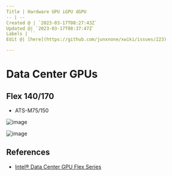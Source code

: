 ```yaml
---
Title | Hardware GPU iGPU dGPU
-- | --
Created @ | `2023-03-17T08:27:43Z`
Updated @| `2023-03-17T08:37:47Z`
Labels | ``
Edit @| [here](https://github.com/junxnone/xwiki/issues/223)

---
```

# Data Center GPUs

## Flex 140/170
- ATS-M75/150

![image](https://user-images.githubusercontent.com/2216970/225852267-ccd46eb3-43e1-4a5b-b27c-aa46f8814b0c.png)

![image](https://user-images.githubusercontent.com/2216970/225851598-a0256dea-5917-483d-ba58-0a8321819546.png)


## References
- [Intel® Data Center GPU Flex Series](https://github.com/intel/media-delivery/blob/master/doc/benchmarks/intel-data-center-gpu-flex-series/intel-data-center-gpu-flex-series.rst#about-intel-data-center-gpu-flex-series)
